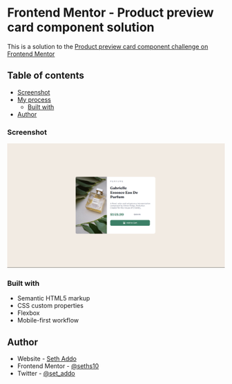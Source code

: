# Frontend Mentor - Product preview card component solution

This is a solution to the [Product preview card component challenge on Frontend Mentor](https://www.frontendmentor.io/challenges/product-preview-card-component-GO7UmttRfa)

## Table of contents

- [Screenshot](#screenshot)
- [My process](#my-process)
  - [Built with](#built-with)
- [Author](#author)

### Screenshot

![Image](images/Screenshot.png)

### Built with

- Semantic HTML5 markup
- CSS custom properties
- Flexbox
- Mobile-first workflow

## Author

- Website - [Seth Addo](https://seths10.github.io/main-portfolio/)
- Frontend Mentor - [@seths10](https://www.frontendmentor.io/profile/seths10)
- Twitter - [@set_addo](https://www.twitter.com/set_addo)